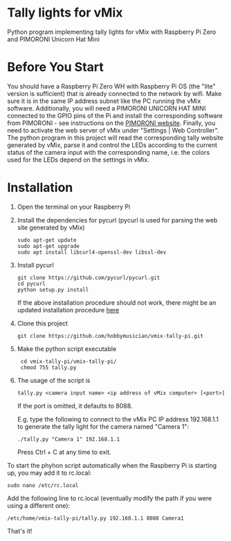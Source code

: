 # Tally lights for vMix

Python program implementing tally lights for vMix with Raspberry Pi Zero and PIMORONI Unicorn Hat Mini

# Before You Start

You should have a Raspberry Pi Zero WH with Raspberry Pi OS (the "lite" version is sufficient) that is already connected to the network by wifi. Make sure it is in the same IP address subnet like the PC running the vMix software.
Additionally, you will need a PIMORONI UNICORN HAT MINI connected to the GPIO pins of the Pi and install the corresponding software from PIMORONI - see instructions on the [PIMORONI website](https://learn.pimoroni.com/tutorial/hel/getting-started-with-unicorn-hat-mini).
Finally, you need to activate the web server of vMix under "Settings | Web Controller". 
The python program in this project will read the corresponding tally website generated by vMix, parse it and control the LEDs according to the current status of the camera input with the corresponding name, i.e. the colors used for the LEDs depend on the settings in vMix.

# Installation

1. Open the terminal on your Raspberry Pi
2. Install the dependencies for pycurl (pycurl is used for parsing the web site generated by vMix)
    ```
    sudo apt-get update
    sudo apt-get upgrade
    sudo apt install libcurl4-openssl-dev libssl-dev
    ```
2. Install pycurl
    ```
    git clone https://github.com/pycurl/pycurl.git
    cd pycurl
    python setup.py install
    ```
    If the above installation procedure should not work, there might be an updated installation procedure [here](http://pycurl.io/docs/latest/install.html#install)
4. Clone this project

    ```
    git clone https://github.com/hobbymusician/vmix-tally-pi.git
    ```

3. Make the python script executable
   ```
    cd vmix-tally-pi/vmix-tally-pi/
    chmod 755 tally.py
    ```
4. The usage of the script is
    ```
    tally.py <camera input name> <ip address of vMix computer> [<port>] 
    ```
    If the port is omitted, it defaults to 8088.
    
    E.g. type the following to connect to the vMix PC IP address 192.168.1.1 to generate the tally light for the camera named "Camera 1":
    ```
    ./tally.py "Camera 1" 192.168.1.1
    ```
    Press Ctrl + C at any time to exit.

To start the phyhon script automatically when the Raspberry Pi is starting up, you may add it to rc.local:
```
sudo nano /etc/rc.local
```
Add the following line to rc.local (eventually modify the path if you were using a different one):
```
/etc/home/vmix-tally-pi/tally.py 192.168.1.1 8088 Camera1
```
That's it!
